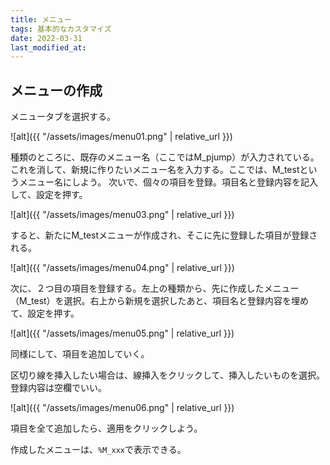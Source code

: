 ```yaml
---
title: メニュー
tags: 基本的なカスタマイズ
date: 2022-03-31
last_modified_at: 
---
```


## メニューの作成

メニュータブを選択する。

![alt]({{ "/assets/images/menu01.png" | relative_url }})

種類のところに、既存のメニュー名（ここではM_pjump）が入力されている。これを消して、新規に作りたいメニュー名を入力する。ここでは、M_testというメニュー名にしよう。
次いで、個々の項目を登録。項目名と登録内容を記入して、設定を押す。

![alt]({{ "/assets/images/menu03.png" | relative_url }})

すると、新たにM_testメニューが作成され、そこに先に登録した項目が登録される。

![alt]({{ "/assets/images/menu04.png" | relative_url }})

次に、２つ目の項目を登録する。左上の種類から、先に作成したメニュー（M_test）を選択。右上から新規を選択したあと、項目名と登録内容を埋めて、設定を押す。

![alt]({{ "/assets/images/menu05.png" | relative_url }})

同様にして、項目を追加していく。

区切り線を挿入したい場合は、線挿入をクリックして、挿入したいものを選択。登録内容は空欄でいい。

![alt]({{ "/assets/images/menu06.png" | relative_url }})

項目を全て追加したら、適用をクリックしよう。

作成したメニューは、`%M_xxx`で表示できる。

